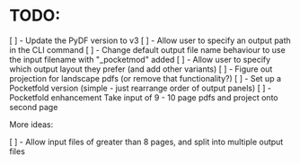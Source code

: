 # TODO:

[ ] - Update the PyDF version to v3
[ ] - Allow user to specify an output path in the CLI command
[ ] - Change default output file name behaviour to use the input filename with "_pocketmod" added
[ ] - Allow user to specify which output layout they prefer (and add other variants)
[ ] - Figure out projection for landscape pdfs (or remove that functionality?)
[ ] - Set up a Pocketfold version (simple - just rearrange order of output panels)
[ ] - Pocketfold enhancement Take input of 9 - 10 page pdfs and project onto second page

More ideas:

[ ] - Allow input files of greater than 8 pages, and split into multiple output files